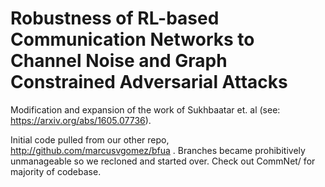 # Robustness of RL-based Communication Networks to Channel Noise and Graph Constrained Adversarial Attacks

Modification and expansion of the work of Sukhbaatar et. al (see: <https://arxiv.org/abs/1605.07736>). 

Initial code pulled from our other repo, <http://github.com/marcusvgomez/bfua> . Branches became prohibitively unmanageable so we recloned and started over.  Check out CommNet/ for majority of codebase.
